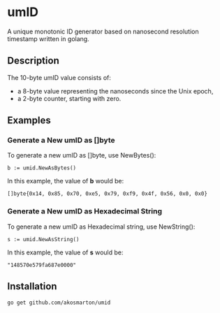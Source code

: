 # umID
A unique monotonic ID generator based on nanosecond resolution timestamp written in golang.

## Description
The 10-byte umID value consists of:
- a 8-byte value representing the nanoseconds since the Unix epoch,
- a 2-byte counter, starting with zero.

## Examples
### Generate a New umID as []byte
To generate a new umID as []byte, use NewBytes():
```
b := umid.NewAsBytes()
```
In this example, the value of **b** would be:
```
[]byte{0x14, 0x85, 0x70, 0xe5, 0x79, 0xf9, 0x4f, 0x56, 0x0, 0x0}
```
### Generate a New umID as Hexadecimal String
To generate a new umID as Hexadecimal string, use NewString():
```
s := umid.NewAsString()
```
In this example, the value of **s** would be:
```
"148570e579fa687e0000"
```

## Installation
```
go get github.com/akosmarton/umid
```
